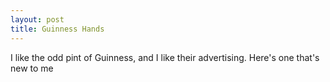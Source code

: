 ```yaml
--- 
layout: post
title: Guinness Hands
---
```


I like the odd pint of Guinness, and I like their advertising. Here's one that's new to me
<div style="text-align:center"><object data="http://www.youtube.com/v/IQDjynOzgCk" type="application/x-shockwave-flash" style="width:425px; height:350px"><param name="movie" value="http://www.youtube.com/v/IQDjynOzgCk" /></object></div>
